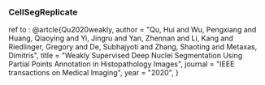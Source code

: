 ### CellSegReplicate

ref to :
@artcle{Qu2020weakly,
    author = "Qu, Hui and Wu, Pengxiang and Huang, Qiaoying and Yi, Jingru and Yan, Zhennan and Li, Kang 
            and Riedlinger, Gregory and De, Subhajyoti and Zhang, Shaoting and Metaxas, Dimitris",
    title = "Weakly Supervised Deep Nuclei Segmentation Using Partial Points Annotation in Histopathology Images",
    journal = "IEEE transactions on Medical Imaging",
    year = "2020",
}
